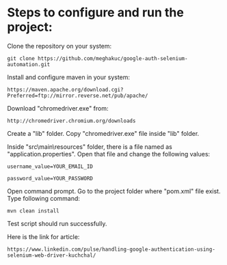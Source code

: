 <h1>Steps to configure and run the project:</h1>
	
Clone the repository on your system:

	git clone https://github.com/meghakuc/google-auth-selenium-automation.git

Install and configure maven in your system:

	https://maven.apache.org/download.cgi?Preferred=ftp://mirror.reverse.net/pub/apache/
 
Download "chromedriver.exe" from: 

	http://chromedriver.chromium.org/downloads

Create a "lib" folder. Copy "chromedriver.exe" file inside "lib" folder.

Inside "src\main\resources" folder, there is a file named as "application.properties". Open that file and change the following values:

	username_value=YOUR_EMAIL_ID

	password_value=YOUR_PASSWORD

Open command prompt. Go to the project folder where "pom.xml" file exist. Type following command:
	
	mvn clean install
	
Test script should run successfully.

Here is the link for article: 

	https://www.linkedin.com/pulse/handling-google-authentication-using-selenium-web-driver-kuchchal/

